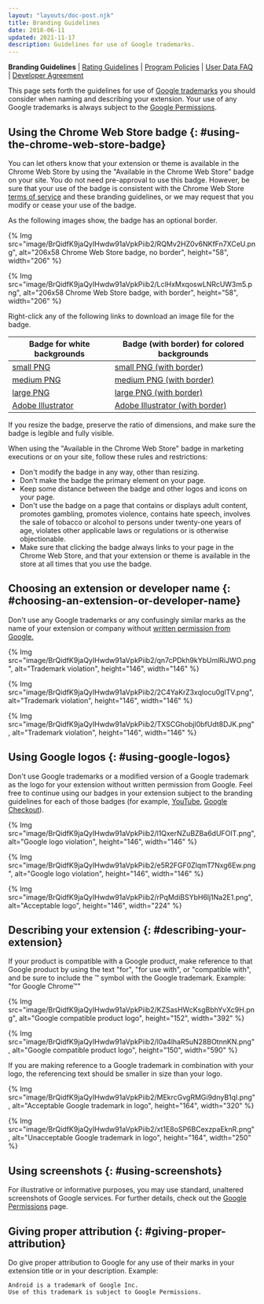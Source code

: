 ```yaml
---
layout: "layouts/doc-post.njk"
title: Branding Guidelines
date: 2018-06-11
updated: 2021-11-17
description: Guidelines for use of Google trademarks.
---
```


<!-- TODO(kaycebasques): Remove this duplicate site nav. -->

**Branding Guidelines** | [Rating Guidelines][3] | [Program Policies][4] | [User Data FAQ][5] |
[Developer Agreement][6]

This page sets forth the guidelines for use of [Google trademarks][7] you should consider when
naming and describing your extension. Your use of any Google trademarks is always subject to the
[Google Permissions][8].

## Using the Chrome Web Store badge {: #using-the-chrome-web-store-badge}

You can let others know that your extension or theme is available in the Chrome Web Store by
using the "Available in the Chrome Web Store" badge on your site. You do not need pre-approval to
use this badge. However, be sure that your use of the badge is consistent with the Chrome Web Store
[terms of service][6] and these branding guidelines, or we may request that you modify or cease your
use of the badge.

As the following images show, the badge has an optional border.

{% Img src="image/BrQidfK9jaQyIHwdw91aVpkPiib2/RQMv2HZ0v6NKfFn7XCeU.png",
       alt="206x58 Chrome Web Store badge, no border",
       height="58", width="206" %}

{% Img src="image/BrQidfK9jaQyIHwdw91aVpkPiib2/LclHxMxqoswLNRcUW3m5.png",
       alt="206x58 Chrome Web Store badge, with border", height="58", width="206" %}

Right-click any of the following links to download an image file for the badge.

| Badge for white backgrounds | Badge (with border) for colored backgrounds |
| --------------------------- | ------------------------------------------- |
| [small PNG][10]             | [small PNG (with border)][14]               |
| [medium PNG][11]            | [medium PNG (with border)][15]              |
| [large PNG][12]             | [large PNG (with border)][16]               |
| [Adobe Illustrator][13]     | [Adobe Illustrator (with border)][17]       |

If you resize the badge, preserve the ratio of dimensions, and make sure the badge is legible and
fully visible.

When using the "Available in the Chrome Web Store" badge in marketing executions or on your site,
follow these rules and restrictions:

- Don't modify the badge in any way, other than resizing.
- Don't make the badge the primary element on your page.
- Keep some distance between the badge and other logos and icons on your page.
- Don't use the badge on a page that contains or displays adult content, promotes gambling, promotes
  violence, contains hate speech, involves the sale of tobacco or alcohol to persons under
  twenty-one years of age, violates other applicable laws or regulations or is otherwise
  objectionable.
- Make sure that clicking the badge always links to your page in the Chrome Web Store, and that your
  extension or theme is available in the store at all times that you use the badge.

## Choosing an extension or developer name {: #choosing-an-extension-or-developer-name}

Don't use any Google trademarks or any confusingly similar marks as the name of your extension or
company without [written permission from Google.][19]

{% Img src="image/BrQidfK9jaQyIHwdw91aVpkPiib2/qn7cPDkh9kYbUmlRiJWO.png",
       alt="Trademark violation", height="146", width="146" %}

{% Img src="image/BrQidfK9jaQyIHwdw91aVpkPiib2/2C4YaKrZ3xqIocu0glTV.png",
       alt="Trademark violation", height="146", width="146" %}

{% Img src="image/BrQidfK9jaQyIHwdw91aVpkPiib2/TXSCGhobjl0bfUdt8DJK.png",
       alt="Trademark violation", height="146", width="146" %}

## Using Google logos {: #using-google-logos}

Don't use Google trademarks or a modified version of a Google trademark as the logo for your
extension without written permission from Google. Feel free to continue using our badges in your
extension subject to the branding guidelines for each of those badges (for example, [YouTube][20],
[Google Checkout][21]).

{% Img src="image/BrQidfK9jaQyIHwdw91aVpkPiib2/l1QxerNZuBZBa6dUFOIT.png",
       alt="Google logo violation", height="146", width="146" %}

{% Img src="image/BrQidfK9jaQyIHwdw91aVpkPiib2/e5R2FGF0ZlqmT7Nxg6Ew.png",
       alt="Google logo violation", height="146", width="146" %}

{% Img src="image/BrQidfK9jaQyIHwdw91aVpkPiib2/rPqMdiBSYbH6lj1Na2E1.png",
       alt="Acceptable logo", height="146", width="224" %}

## Describing your extension {: #describing-your-extension}

If your product is compatible with a Google product, make reference to that Google product by using
the text "for", "for use with", or "compatible with", and be sure to include the ™ symbol with the
Google trademark. Example: "for Google Chrome™"

{% Img src="image/BrQidfK9jaQyIHwdw91aVpkPiib2/KZSasHWcKsgBbhYvXc9H.png",
       alt="Google compatible product logo", height="152", width="392" %}

{% Img src="image/BrQidfK9jaQyIHwdw91aVpkPiib2/l0a4lhaR5uN28BOtnnKN.png",
       alt="Google compatible product logo", height="150", width="590" %}

If you are making reference to a Google trademark in combination with your logo, the referencing
text should be smaller in size than your logo.

{% Img src="image/BrQidfK9jaQyIHwdw91aVpkPiib2/MEkrcGvgRMGi9dnyB1qI.png",
       alt="Acceptable Google trademark in logo", height="164", width="320" %}

{% Img src="image/BrQidfK9jaQyIHwdw91aVpkPiib2/xt1E8oSP6BCexzpaEknR.png",
       alt="Unacceptable Google trademark in logo", height="164", width="250" %}

## Using screenshots {: #using-screenshots}

For illustrative or informative purposes, you may use standard, unaltered screenshots of Google
services. For further details, check out the [Google Permissions][8] page.

## Giving proper attribution {: #giving-proper-attribution}

Do give proper attribution to Google for any use of their marks in your extension title or in your
description. Example:

```text
Android is a trademark of Google Inc.
Use of this trademark is subject to Google Permissions.
```

[1]: http://blog.chromium.org/2016/08/from-chrome-apps-to-web.html
[2]: /docs/apps/migration/
[3]: /docs/webstore/rating/
[4]: /docs/webstore/program_policies/
[5]: /docs/webstore/user_data/
[6]: /docs/webstore/terms/
[7]: https://www.google.com/permissions/trademark/
[8]: https://www.google.com/permissions/
[10]: https://storage.googleapis.com/web-dev-uploads/image/WlD8wC6g8khYWPJUsQceQkhXSlv1/tbyBjqi7Zu733AAKA5n4.png "ChromeWebStore_Badge_v2_206x58.png"
[11]: https://storage.googleapis.com/web-dev-uploads/image/WlD8wC6g8khYWPJUsQceQkhXSlv1/mPGKYBIR2uCP0ApchDXE.png "ChromeWebStore_Badge_v2_340x96.png"
[12]: https://storage.googleapis.com/web-dev-uploads/image/WlD8wC6g8khYWPJUsQceQkhXSlv1/YT2Grfi9vEBa2wAPzhWa.png "ChromeWebStore_Badge_v2_496x150.png"
[13]: https://storage.googleapis.com/web-dev-uploads/file/WlD8wC6g8khYWPJUsQceQkhXSlv1/xewneAQuXHkZbVSAEgiV.ai "ChromeWebStore_Badge.ai"
[14]: https://storage.googleapis.com/web-dev-uploads/image/WlD8wC6g8khYWPJUsQceQkhXSlv1/UV4C4ybeBTsZt43U4xis.png "ChromeWebStore_BadgeWBorder_v2_206x58.png"
[15]: https://storage.googleapis.com/web-dev-uploads/image/WlD8wC6g8khYWPJUsQceQkhXSlv1/iNEddTyWiMfLSwFD6qGq.png "ChromeWebStore_BadgeWBorder_v2_340x96.png"
[16]: https://storage.googleapis.com/web-dev-uploads/image/WlD8wC6g8khYWPJUsQceQkhXSlv1/HRs9MPufa1J1h5glNhut.png "ChromeWebStore_BadgeWBorder_v2_496x150.png"
[17]: https://storage.googleapis.com/web-dev-uploads/file/WlD8wC6g8khYWPJUsQceQkhXSlv1/YK7JoBOelVIK05uwEAEE.ai "ChromeWebStore_BadgeWBorder.ai"
[19]: https://services.google.com/fb/forms/permissionsbrand/
[20]: https://developers.google.com/youtube/branding
[21]: https://checkout.google.com/seller/checkout_buttons.html
